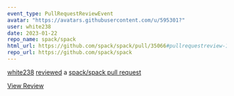 ```yaml
---
event_type: PullRequestReviewEvent
avatar: "https://avatars.githubusercontent.com/u/595301?"
user: white238
date: 2023-01-22
repo_name: spack/spack
html_url: https://github.com/spack/spack/pull/35066#pullrequestreview-1264853752
repo_url: https://github.com/spack/spack
---
```


<a href='https://github.com/white238' target='_blank'>white238</a> <a href='https://github.com/spack/spack/pull/35066#pullrequestreview-1264853752' target='_blank'>reviewed</a> a <a href='https://github.com/spack/spack/pull/35066' target='_blank'>spack/spack pull request</a>

<small></small>

<a href='https://github.com/spack/spack/pull/35066#pullrequestreview-1264853752' target='_blank'>View Review</a>